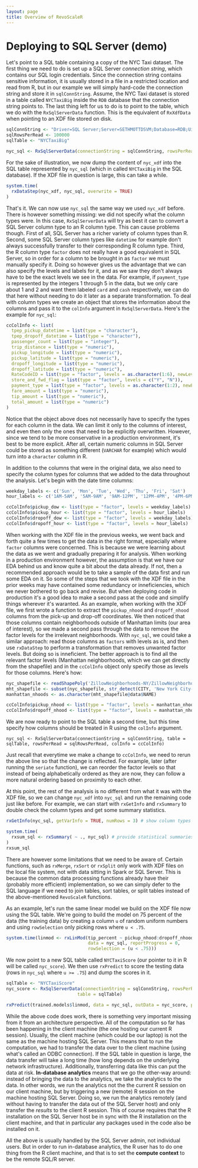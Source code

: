```yaml
---
layout: page
title: Overview of RevoScaleR
---
```

# Deploying to SQL Server (demo)

Let's point to a SQL table containing a copy of the NYC Taxi dataset. The first thing we need to do is set up a SQL Server *connection string*, which contains our SQL login credentials. Since the connection string contains sensitive information, it is usually stored in a file in a restricted location and read from R, but in our example we will simply hard-code the connection string and store it in `sqlConnString`. Assume, the NYC Taxi dataset is stored in a table called `NYCTaxiBig` inside the `RDB` database that the connection string points to. The last thing left for us to do is to point to the table, which we do with the `RxSqlServerData` function. This is the equivalent of `RxXdfData` when pointing to an XDF file stored on disk.

```R
sqlConnString <- "Driver=SQL Server;Server=SETHMOTTDSVM;Database=RDB;Uid=ruser;Pwd=ruser"
sqlRowsPerRead <- 100000
sqlTable <- "NYCTaxiBig"

nyc_sql <- RxSqlServerData(connectionString = sqlConnString, rowsPerRead = sqlRowsPerRead, table = sqlTable)
```

For the sake of illustration, we now dump the content of `nyc_xdf` into the SQL table represented by `nyc_sql` (which in called `NYCTaxiBig` in the SQL database). If the XDF file in question is large, this can take a while.

```R
system.time(
  rxDataStep(nyc_xdf, nyc_sql, overwrite = TRUE)
)
```

That's it. We can now use `nyc_sql` the same way we used `nyc_xdf` before. There is however something missing: we did not specify what the column types were. In this case, `RxSqlServerData` will try as best it can to convert a SQL Server column type to an R column type. This can cause problems though. First of all, SQL Server has a richer variety of column types than R. Second, some SQL Server column types like `datetime` for example don't always successfully transfer to their corresponding R column type. Third, the R column type `factor` does not really have a good equivalent in SQL Server, so in order for a column to be brought in as `factor` we must manually specify it. Doing so however gives us the advantage that we can also specify the levels and labels for it, and as we saw they don't always have to be the exact levels we see in the data. For example, if `payment_type` is represented by the integers 1 through 5 in the data, but we only care about 1 and 2 and want them labeled `card` and `cash` respectively, we can do that here without needing to do it later as a separate transformation. To deal with column types we create an object that stores the information about the columns and pass it to the `colInfo` argument in `RxSqlServerData`. Here's the example for `nyc_sql`:

```R
ccColInfo <- list(
  tpep_pickup_datetime = list(type = "character"),
  tpep_dropoff_datetime = list(type = "character"),
  passenger_count = list(type = "integer"),
  trip_distance = list(type = "numeric"),
  pickup_longitude = list(type = "numeric"),
  pickup_latitude = list(type = "numeric"),
  dropoff_longitude = list(type = "numeric"),
  dropoff_latitude = list(type = "numeric"),
  RateCodeID = list(type = "factor", levels = as.character(1:6), newLevels = c("standard", "JFK", "Newark", "Nassau or Westchester", "negotiated", "group ride")),
  store_and_fwd_flag = list(type = "factor", levels = c("Y", "N")),
  payment_type = list(type = "factor", levels = as.character(1:2), newLevels = c("card", "cash")),
  fare_amount = list(type = "numeric"),
  tip_amount = list(type = "numeric"),
  total_amount = list(type = "numeric")
)
```

Notice that the object above does not necessarily have to specify the types for each column in the data. We can limit it only to the columns of interest, and even then only the ones that need to be explicitly overwritten. However, since we tend to be more conservative in a production environment, it's best to be more explicit. After all, certain numeric columns in SQL Server could be stored as something different (`VARCHAR` for example) which would turn into a `character` column in R.

In addition to the columns that were in the original data, we also need to specify the column types for columns that we added to the data throughout the analysis. Let's begin with the date time columns:

```R
weekday_labels <- c('Sun', 'Mon', 'Tue', 'Wed', 'Thu', 'Fri', 'Sat')
hour_labels <- c('1AM-5AM', '5AM-9AM', '9AM-12PM', '12PM-4PM', '4PM-6PM', '6PM-10PM', '10PM-1AM')

ccColInfo$pickup_dow <- list(type = "factor", levels = weekday_labels)
ccColInfo$pickup_hour <- list(type = "factor", levels = hour_labels)
ccColInfo$dropoff_dow <- list(type = "factor", levels = weekday_labels)
ccColInfo$dropoff_hour <- list(type = "factor", levels = hour_labels)
```

When working with the XDF file in the previous weeks, we went back and forth quite a few times to get the data in the right format, especially where `factor` columns were concerned. This is because we were learning about the data as we went and gradually preparing it for analysis. When working in a production environment however, the assumption is that we have our EDA behind us and know quite a bit about the data already. If not, then a recommended approach would be to take a sample of the data first and run some EDA on it. So some of the steps that we took with the XDF file in the prior weeks may have contained some redundancy or inneficiencies, which we never bothered to go back and revise. But when deploying code in production it's a good idea to make a second pass at the code and simplify things wherever it's waranted. As an example, when working with the XDF file, we first wrote a function to extract the `pickup_nhood` and `dropoff_nhood` columns from the pick-up and drop-off coordinates. We then noticed that those columns contain neighborhoods outside of Manhattan limits (our area of interest), so we made a second pass through the data to remove the factor levels for the irrelevant neighborhoods. With `nyc_sql`, we could take a similar approach: read those columns as `factors` with levels as is, and then use `rxDataStep` to perform a transformation that removes unwanted factor levels. But doing so is inneficient. The better approach is to find all the relevant factor levels (Manhattan neighborhoods, which we can get directly from the shapefile) and in the `ccColInfo` object only specify those as levels for those columns. Here's how:

```R
nyc_shapefile <- readShapePoly('ZillowNeighborhoods-NY/ZillowNeighborhoods-NY.shp')
mht_shapefile <- subset(nyc_shapefile, str_detect(CITY, 'New York City-Manhattan'))
manhattan_nhoods <- as.character(mht_shapefile@data$NAME)

ccColInfo$pickup_nhood <- list(type = "factor", levels = manhattan_nhoods)
ccColInfo$dropoff_nhood <- list(type = "factor", levels = manhattan_nhoods)
```

We are now ready to point to the SQL table a second time, but this time specify how columns should be treated in R using the `colInfo` argument.

```
nyc_sql <- RxSqlServerData(connectionString = sqlConnString, table = sqlTable, rowsPerRead = sqlRowsPerRead, colInfo = ccColInfo)
```

Just recall that everytime we make a change to `ccColInfo`, we need to rerun the above line so that the change is reflected. For example, later (after running the `seriate` function), we can reorder the factor levels so that instead of being alphabetically ordered as they are now, they can follow a more natural ordering based on proximity to each other. 

At this point, the rest of the analysis is no different from what it was with the XDF file, so we can change `nyc_xdf` into `nyc_sql` and run the remaining code just like before. For example, we can start with `rxGetInfo` and `rxSummary` to double check the column types and get some summary statistics.

```R
rxGetInfo(nyc_sql, getVarInfo = TRUE, numRows = 3) # show column types and the first 10 rows

system.time(
  rxsum_sql <- rxSummary( ~ ., nyc_sql) # provide statistical summaries for all the columns
)
rxsum_sql
```

There are however some limitations that we need to be aware of. Certain functions, such as `rxMerge`, `rxSort` or `rxSplit` only work with XDF files on the local file system, not with data sitting in Spark or SQL Server. This is because the common data processing functions already have their (probably more efficient) implementation, so we can simply defer to the SQL language if we need to join tables, sort tables, or split tables instead of the above-mentioned `RevoScaleR` functions.

As an example, let's run the same linear model we build on the XDF file now using the SQL table. We're going to build the model on 75 percent of the data (the training data) by creating a column `u` of random uniform numbers and using `rowSelection` only picking rows where `u < .75`.

```R
system.time(linmod <- rxLinMod(tip_percent ~ pickup_nhood:dropoff_nhood + pickup_dow:pickup_hour, 
                               data = nyc_sql, reportProgress = 0,
                               rowSelection = (u < .75)))
```

We now point to a new SQL table called `NYCTaxiScore` (our pointer to it in R will be called `nyc_score`). We then use `rxPredict` to score the testing data (rows in `nyc_sql` where `u >= .75`) and dump the scores in it.

```R
sqlTable <- "NYCTaxiScore"
nyc_score <- RxSqlServerData(connectionString = sqlConnString, rowsPerRead = sqlRowsPerRead, 
                           table = sqlTable)

rxPredict(trained.models$linmod, data = nyc_sql, outData = nyc_score, predVarNames = "tip_percent_pred_linmod", overwrite = TRUE, rowSelection = (u >= .74))
```

While the above code does work, there is something very important missing from it from an architecture perspective. All of the computation so far has been happening in the client machine (the one hosting our current R session). Usually, the client machine (which could be our laptop) is not the same as the machine hosting SQL Server. This means that to run the computation, we had to transfer the data over to the client machine (using what's called an ODBC connection). If the SQL table in question is large, the data transfer will take a long time (how long depends on the underlying network infrastructure). Additionally, transferring data like this can put the data at risk. **In-database analytics** means that we go the other-way around: instead of bringing the data to the analytics, we take the analytics to the data. In other words, we run the analytics not the the current R session on our client machine, but by triggering a new (remote) R session on the machine hosting SQL Server. Doing so, we run the analytics remotely (and without having to transfer the data out of the SQL Server host) and only transfer the *results* to the client R session. This of course requires that the R installation on the SQL Server host be in sync with the R installation on the client machine, and that in particular any packages used in the code also be installed on it. 

All the above is usually handled by the SQL Server admin, not individual users. But in order to run in-database analytics, the R user has to do one thing from the R client machine, and that is to set the **compute context** to be the remote SQL/R server.


